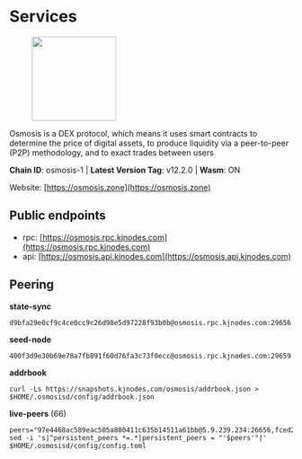 # Services

<figure><img src="https://raw.githubusercontent.com/kj89/testnet_manuals/main/pingpub/logos/osmosis.png" width="150" alt=""><figcaption></figcaption></figure>

Osmosis is a DEX protocol, which means it uses smart contracts  to determine the price of digital assets, to produce liquidity  via a peer-to-peer (P2P) methodology, and to exact trades between users

**Chain ID**: osmosis-1 | **Latest Version Tag**: v12.2.0 | **Wasm**: ON

Website: [https://osmosis.zone](https://osmosis.zone)


## Public endpoints

* rpc: [https://osmosis.rpc.kjnodes.com](https://osmosis.rpc.kjnodes.com)
* api: [https://osmosis.api.kjnodes.com](https://osmosis.api.kjnodes.com)

## Peering

**state-sync**

```
d9bfa29e0cf9c4ce0cc9c26d98e5d97228f93b0b@osmosis.rpc.kjnodes.com:29656
```

**seed-node**

```
400f3d9e30b69e78a7fb891f60d76fa3c73f0ecc@osmosis.rpc.kjnodes.com:29659
```

**addrbook**
```
curl -Ls https://snapshots.kjnodes.com/osmosis/addrbook.json > $HOME/.osmosisd/config/addrbook.json
```

**live-peers** (66)
```
peers="97e4468ac589eac505a800411c635b14511a61bb@5.9.239.234:26656,fced2c95050c0d4781b76cd2b0a93efae03cb395@65.108.77.93:26656,7de231d5c75feb810a9196fa2a3e83e0576c88a9@212.95.53.152:26656,b3bcf4abf9ca2e831e29c633b9c598c5178d0045@5.9.142.62:26656,a857364178b28eb5173c04e0de9a03f1c4b1d7a0@141.98.219.216:26656,31e7a8b8cc97e85472c609f9d220fdd9536d4f4d@94.130.220.54:26656,1c02ae0be21e3b08d9beadf91c26aec4193d2659@135.181.22.238:26656,2dda2944be6deab37c6ba82b2cd72b067573ba6f@54.38.45.152:26656,42745690b41f6a7515c4a87d88efda2e82b55b76@78.46.94.183:26656,406f64a8d601e34d7311fd61ec87b0c7028bd230@138.201.23.39:46656,c5358545d951ae666c695903036c1e93578951eb@135.181.176.113:26656,747d01891a83d6f759d88f9be07159c268b584b0@141.95.65.98:26656,fe7f212c0eb34723af686463da90d965c5bb22bc@51.159.2.22:26656,74e8ba742d8312c250f3237c8c8f3f951c01f9df@95.216.4.104:2003,9b1bfb99d9eb04af32510ed8e3eb83c59448662f@95.214.52.220:26656,63e4dd6530bf4dc4c2202be256b262a27d661106@157.90.5.101:26656,e891d42c31064fb7e0d99839536164473c4905c2@47.156.153.124:31656,c2114239b3280bf25b69039ed869a72b3e0ba995@185.144.99.100:26657,36fd74857b30513a6339b58e7bf889ab0a8cf57c@34.91.30.41:26656,43785e5ffd8783393ea8094f77efcee5bdbcdce3@78.141.244.18:26656,31d2c86f7957e2db91297e54c3b0456ea06c2250@173.67.177.115:26656,6178f129efa76d235436e2156959d0acb4772c6a@65.108.128.168:36656,724cef11bbe866269b3d67f7dd5ea539cc4096bf@198.244.164.186:26656,73843a6bd6ac922c12bf27c59b412e74869eb11a@176.9.91.106:26656,d3b8ff596e9fa0d0b08225b7bbacd8c572406b5b@51.79.17.199:26656,0f74e6deca9d3cfb688f84f56d4dcefa20942c0b@80.64.208.114:26656,797094953d830f8727f3b5175f2b205df16d5867@45.77.212.231:26656,42f42a4b3527b927d5002d45abd37f66ecdd4861@51.178.74.75:16656,62d98cb73edf5ea9193451fe8aa7c1528d36985e@34.95.48.112:26656,f4b811759e55f665180545ad5e1b42573f660861@135.181.181.251:26656,20913e92e8b9ea2d80ad34edd9b52e97886cf616@54.37.30.181:26656,5696d9806c883beb725fb469d90039d921107b5b@116.202.209.186:26656,e81c3c20833cfb5d652a9c842c9f1c8b1835479d@108.61.190.21:26656,ba670b12f8771a0615907e7d26981970dffb3872@34.243.243.221:26656,0660d18b65340a55514f240dd517282ca286f169@176.9.28.62:26656,53a3f6ea82cb5502c6ecd37d7e15a01a4ccf383f@35.224.167.163:26656,259ab883ee76f92e82f8f14d463aaaa09d857fb9@144.76.70.108:9010,4a837e3411b0281f00c07706cfea72d3ebc575f1@176.9.38.49:26656,be930386104083882c7e491d60584e15c101c1da@178.128.156.131:26656,e0fbdbdce6ec8797412751edd00fbaf114c42fad@34.220.226.204:26656,ac006e15927a85bb855b7d70ae17fd453957710c@89.58.5.34:26624,47e4075978458bfc382630b2a46aabbbbf7977b2@143.198.234.114:26656,4e38d3caa1554d7f46a2654fa9997554c13f61f2@95.216.96.61:26656,bb618070ed06f152efae2ee9ef0129074bbdc69f@202.61.201.178:2000,f67dde244467670d0cbd93a71ec1d6fd9c99c528@93.115.29.37:26656,407267ac44b20a0a4258d0bbca1c9f657bf88d08@74.118.143.19:26656,30e9432879d5b0976b88e52120dc12338e40fc33@65.108.108.176:26656,1c398af2208984d4e59bc41132e3eac0508abb0f@95.216.76.251:26656,9f2489016bcf055fde40498f54bf893f3a00f9de@138.201.85.176:26656,c9bf65acffea46ac8368cbe88f679519f7812f3b@18.142.38.209:26656,bfb67b2ae345955d6bc0991450120669c683386e@149.56.25.66:26656,1528ce3b88d859f2f8c4160d9b155ecea5177a2e@142.132.146.105:26656,a6283307952423c1751431c220d11ed36b61ed84@143.110.237.113:26656,ff57203dd2ae45c0098257d1a1f2b313ce565b51@18.217.57.20:26656,0419c998d6aac0afdb05808ad9a935670248e209@65.108.204.56:26656,b8450ac06ab8ccac21b21bbbba8ea3751a479291@3.91.196.177:26656,71f2451869d7363ce5d91366143de63069641303@65.108.71.166:33656,72cd15ffcfd844985ccd14789a163a986ef82471@34.245.3.161:26656,6945be12a7d357a39b9cfbb0018249b234fc4a15@54.241.143.196:26656,3197daa0ee5245b17a546be032ff0f6814e1d1db@148.251.191.239:26656,ca0481d7013194692c586eb78081fa4f298c6ccf@15.223.57.204:26656,089b0de9671dc3cd00ded782693c03509b78b5d9@13.125.219.197:26656,b76068b52bffb03ea585938c747f65c27fd9714e@34.83.76.169:26656,d4e6a9d74abbf4676c8fd2d58d27fc24b59056b9@143.198.22.206:26656,82e224c9640048a6513c589e904c0d903bb99f32@74.118.140.23:26656,d9bfa29e0cf9c4ce0cc9c26d98e5d97228f93b0b@144.76.163.233:29656"
sed -i 's|^persistent_peers *=.*|persistent_peers = "'$peers'"|' $HOME/.osmosisd/config/config.toml
```
